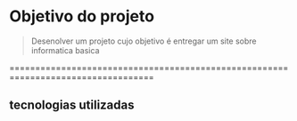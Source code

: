 # **Objetivo do projeto** #

>Desenolver um projeto cujo objetivo é entregar um site sobre informatica basica

==================================================================================

## tecnologias utilizadas
